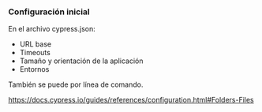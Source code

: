 ### Configuración inicial

En el archivo cypress.json:
* URL base
* Timeouts
* Tamaño y orientación de la aplicación
* Entornos

También se puede por línea de comando.

https://docs.cypress.io/guides/references/configuration.html#Folders-Files
